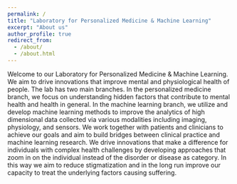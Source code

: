 ```yaml
---
permalink: /
title: "Laboratory for Personalized Medicine & Machine Learning"
excerpt: "About us"
author_profile: true
redirect_from: 
  - /about/
  - /about.html
---
```


Welcome to our Laboratory for Personalized Medicine & Machine Learning. We aim to drive innovations that improve mental and physiological health of people. The lab has two main branches. In the personalized medicine branch, we focus on understanding hidden factors that contribute to mental health and health in general. In the machine learning branch, we utilize and develop machine learning methods to improve the analytics of high dimensional data collected via various modalities including imaging, physiology, and sensors. We work together with patients and clinicians to achieve our goals and aim to build bridges between clinical practice and machine learning research. We drive innovations that make a difference for individuals with complex health challenges by developing approaches that zoom in on the individual instead of the disorder or disease as category. In this way we aim to reduce stigmatization and in the long run improve our capacity to treat the underlying factors causing suffering.

